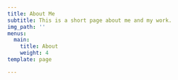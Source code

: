 ```yaml
---
title: About Me
subtitle: This is a short page about me and my work.
img_path: ''
menus:
  main:
    title: About
    weight: 4
template: page

---
```

